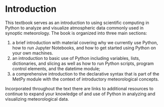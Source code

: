 # Introduction

This textbook serves as an introduction to using scientific computing
in Python to analyze and visualize atmospheric data commonly used
in synoptic meteorology. The book is organized into three main sections:
1. a brief introduction with material covering why we currently use
   Python, how to run Jupyter Notebooks, and how to get started using
   Python on your own machines.
2. an introduction to basic use of Python
   including variables, lists, dictionaries, and slicing as well as how to
   run Python scripts, program control elements, and the datetime module;
3. a comprehensive introduction to the declarative syntax that is part
   of the MetPy module with the context of introductory meteorological
   concepts.

Incorporated throughout the text there are links to additional resources
to continue to expand your knowledge of and use of Python in analyzing
and visualizing meteorological data.
